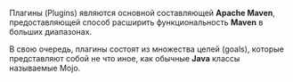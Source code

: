 
Плагины (Plugins) являются основной составляющей **Apache Maven**, предоставляющей
способ расширить функциональность **Maven** в больших диапазонах.

В свою очередь, плагины состоят из множества целей (goals), которые 
представляют собой не что иное, как обычные **Java** классы называемые Mojo.